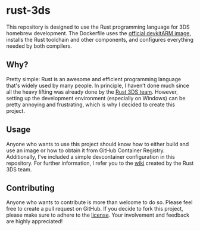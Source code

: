 # rust-3ds

This repository is designed to use the Rust programming language for 3DS homebrew development. The Dockerfile uses the [official devkitARM image](https://hub.docker.com/r/devkitpro/devkitarm), installs the Rust toolchain and other components, and configures everything needed by both compilers.

## Why?

Pretty simple: Rust is an awesome and efficient programming language that's widely used by many people. In principle, I haven’t done much since all the heavy lifting was already done by the [Rust 3DS team](https://github.com/rust3ds). However, setting up the development environment (especially on Windows) can be pretty annoying and frustrating, which is why I decided to create this project.

## Usage

Anyone who wants to use this project should know how to either build and use an image or how to obtain it from GitHub Container Registry. Additionally, I've included a simple devcontainer configuration in this repository. For further information, I refer you to the [wiki](https://github.com/rust3ds/ctru-rs/wiki) created by the Rust 3DS team.

## Contributing

Anyone who wants to contribute is more than welcome to do so. Please feel free to create a pull request on GitHub. If you decide to fork this project, please make sure to adhere to the [license](https://github.com/nandolawson/rust-3ds/blob/master/LICENSE). Your involvement and feedback are highly appreciated!
